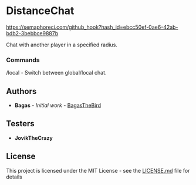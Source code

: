 # DistanceChat

[https://semaphoreci.com/github_hook?hash_id=ebcc50ef-0ae6-42ab-bdb2-3bebbce9887b
](releases)

Chat with another player in a specified radius.

### Commands

/local - Switch between global/local chat.

##

## Authors

* **Bagas** - *Initial work* - [BagasTheBird](https://github.com/bagasthebird)

## Testers

* **JovikTheCrazy**

## License

This project is licensed under the MIT License - see the [LICENSE.md](LICENSE.md) file for details


